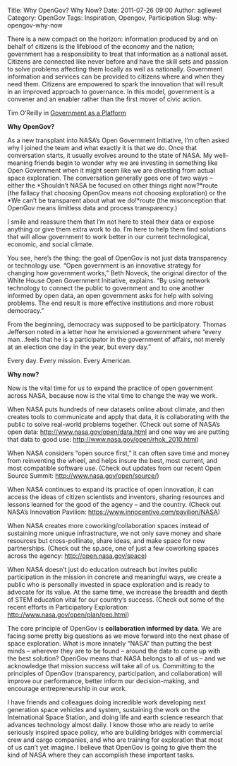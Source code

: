Title: Why OpenGov? Why Now?
Date: 2011-07-26 09:00
Author: agllewel
Category: OpenGov
Tags: Inspiration, Opengov, Participation
Slug: why-opengov-why-now

There is a new compact on the horizon: information produced by and on
behalf of citizens is the lifeblood of the economy and the nation;
government has a responsibility to treat that information as a national
asset. Citizens are connected like never before and have the skill sets
and passion to solve problems affecting them locally as well as
nationally. Government information and services can be provided to
citizens where and when they need them. Citizens are empowered to spark
the innovation that will result in an improved approach to governance.
In this model, government is a convener and an enabler rather than the
first mover of civic action.

Tim O’Reilly in <span style="text-decoration: underline;">Government as
a Platform</span>

**Why OpenGov?**

As a new transplant into NASA’s Open Government Initiative, I’m often
asked why I joined the team and what exactly it is that we do. Once that
conversation starts, it usually evolves around to the state of NASA. My
well-meaning friends begin to wonder why we are investing in something
like Open Government when it might seem like we are divesting from
actual space exploration. The conversation generally goes one of two
ways – either the *Shouldn’t NASA be focused on other things right
now?*route (the fallacy that choosing OpenGov means not choosing
exploration) or the *We can’t be transparent about what we do!*route
(the misconception that OpenGov means limitless data and process
transparency.)

I smile and reassure them that I’m not here to steal their data or
expose anything or give them extra work to do. I’m here to help them
find solutions that will allow government to work better in our current
technological, economic, and social climate.

You see, here’s the thing: the goal of OpenGov is not just data
transparency or technology use. “Open government is an innovative
strategy for changing how government works,” Beth Noveck, the original
director of the White House Open Government Initiative, explains. “By
using network technology to connect the public to government and to one
another informed by open data, an open government asks for help with
solving problems. The end result is more effective institutions and more
robust democracy.”

From the beginning, democracy was supposed to be participatory. Thomas
Jefferson noted in a letter how he envisioned a government where “every
man…feels that he is a participator in the government of affairs, not
merely at an election one day in the year, but every day.”

Every day. Every mission. Every American.

**Why now?**

Now is the vital time for us to expand the practice of open government
across NASA, because now is the vital time to change the way we work.

When NASA puts hundreds of new datasets online about climate, and then
creates tools to communicate and apply that data, it is collaborating
with the public to solve real-world problems together. (Check out some
of NASA’s open data: <http://www.nasa.gov/open/data.html> and one way we
are putting that data to good use:
<http://www.nasa.gov/open/rhok_2010.html>)

When NASA considers “open source first,” it can often save time and
money from reinventing the wheel, and helps insure the best, most
current, and most compatible software use. (Check out updates from our
recent Open Source Summit: <http://www.nasa.gov/open/source/>)

When NASA continues to expand its practice of open innovation, it can
access the ideas of citizen scientists and inventors, sharing resources
and lessons learned for the good of the agency – and the country. (Check
out NASA’s Innovation Pavilion:
<https://www.innocentive.com/pavilion/NASA>)

When NASA creates more coworking/collaboration spaces instead of
sustaining more unique infrastructure, we not only save money and share
resources but cross-pollinate, share ideas, and make space for new
partnerships. (Check out the sp.ace, one of just a few coworking spaces
across the agency: <http://open.nasa.gov/space>)

When NASA doesn’t just do education outreach but invites public
participation in the mission in concrete and meaningful ways, we create
a public who is personally invested in space exploration and is ready to
advocate for its value. At the same time, we increase the breadth and
depth of STEM education vital for our country’s success. (Check out some
of the recent efforts in Participatory Exploration:
<http://www.nasa.gov/open/plan/peo.html>)

The core principle of OpenGov is **collaboration informed by data**. We
are facing some pretty big questions as we move forward into the next
phase of space exploration. What is more innately “NASA” than putting
the best minds – wherever they are to be found – around the data to come
up with the best solution? OpenGov means that NASA belongs to all of us
– and we acknowledge that mission success will take all of us.
Committing to the principles of OpenGov (transparency, participation,
and collaboration) will improve our performance, better inform our
decision-making, and encourage entrepreneurship in our work.

I have friends and colleagues doing incredible work developing next
generation space vehicles and system, sustaining the work on the
International Space Station, and doing life and earth science research
that advances technology almost daily. I know those who are ready to
write seriously inspired space policy, who are building bridges with
commercial crew and cargo companies, and who are training for
exploration that most of us can’t yet imagine. I believe that OpenGov is
going to give them the kind of NASA where they can accomplish these
important tasks.

 
